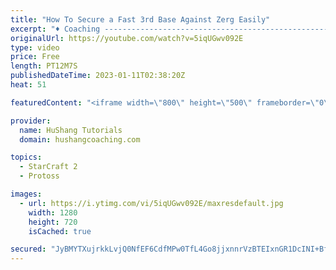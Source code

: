 ```yaml
---
title: "How To Secure a Fast 3rd Base Against Zerg Easily"
excerpt: "♦ Coaching -------------------------------------------------------------------------- Website: https://www.hushangcoaching.com  Interested in Starcraft lessons? Check out my website! I would love to help you improve and reach your goals. I've been coaching for several years and I have 5+ GM students"
originalUrl: https://youtube.com/watch?v=5iqUGwv092E
type: video
price: Free
length: PT12M7S
publishedDateTime: 2023-01-11T02:38:20Z
heat: 51

featuredContent: "<iframe width=\"800\" height=\"500\" frameborder=\"0\" src=\"https://www.youtube.com/embed/5iqUGwv092E\" allow=\"accelerometer; autoplay; encrypted-media; gyroscope; picture-in-picture\" allowfullscreen></iframe>"

provider:
  name: HuShang Tutorials
  domain: hushangcoaching.com

topics:
  - StarCraft 2
  - Protoss

images:
  - url: https://i.ytimg.com/vi/5iqUGwv092E/maxresdefault.jpg
    width: 1280
    height: 720
    isCached: true

secured: "JyBMYTXujrkkLvjQ0NfEF6CdfMPw0TfL4Go8jjxnnrVzBTEIxnGR1DcINI+Bf9bJxiGIjLlvb93I4EoeLIcAdtikzX95vLKDs7lX/lk9cY8VFSebo9PUEz5lQ3XbKDwLBzmcpGdDk9iUQpXl0mH0y+mM+FoUAGWWgfkTzmfIZPJpudRw/NnSKjwNu48aDuG1X/GtULyfZEUfgUVIiNhnE5NPeGnph3VM1GeOBN9qKoUbvCymUswM2LgeNUeuyX45fgAvqslEZJi1mXht1aOWYjRLxzrjWCPAIp/srCLUoRfKTu8Z2DuQVndSKwpuQEz1wwgQL+G/Y1ccJRBWpJWgHRUHeXlYfp+W8LWR9/rvtSLAlSLig8d41USU9lRToHhXs9c+UDTUI1ISnQh2pjgAJHAIZfyh+ARrVbI4NBlQHho=;zOMmY/4JF4jr4PJBa7Ycmg=="
---
```


